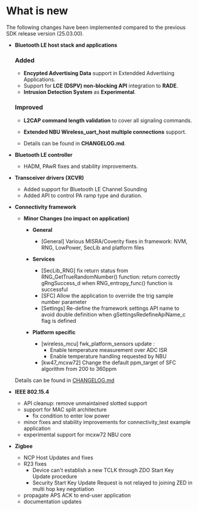 # What is new

The following changes have been implemented compared to the previous SDK release version \(25.03.00\).


-   **Bluetooth LE host stack and applications**
    ### Added
    -   **Encypted Advertising Data** support in Extendded Advertising Applications.
    -   Support for **LCE (DSPV) non-blocking API** integration to **RADE**.
    -   **Intrusion Detection System** as **Experimental**.

    ### Improved
    -   **L2CAP command length validation** to cover all signaling commands.
    -   **Extended NBU Wireless_uart_host  multiple connections** support. 
	
    -   Details can be found in **CHANGELOG.md**.
-   **Bluetooth LE controller**
    -   HADM, PAwR fixes and stability improvements.

-   **Transceiver drivers (XCVR)**
    -   Added support for Bluetooth LE Channel Sounding
    -   Added API to control PA ramp type and duration.

-   **Connectivity framework**

    -   **Minor Changes (no impact on application)**

        -   **General**
            - [General] Various MISRA/Coverity fixes in framework: NVM, RNG, LowPower, SecLib and platform files

        -   **Services**
            - [SecLib_RNG] fix return status from RNG_GetTrueRandomNumber() function: return correctly gRngSuccess_d when RNG_entropy_func() function is successful
            - [SFC] Allow the application to override the trig sample number parameter
            - [Settings] Re-define the framework settings API name to avoid double definition when gSettingsRedefineApiName_c flag is defined

        -   **Platform specific**
		    - [wireless_mcu] fwk_platform_sensors update :
                - Enable temperature measurement over ADC ISR
                - Enable temperature handling requested by NBU
            - [kw47_mcxw72] Change the default ppm_target of SFC algorithm from 200 to 360ppm

    Details can be found in [CHANGELOG.md](../../../../../middleware/wireless/framework/CHANGELOG.md)

-   **IEEE 802.15.4**
     - API cleanup: remove unmaintained slotted support
     - support for MAC split architecture
       - fix condition to enter low power
     - minor fixes and stability improvements for connectivity_test example application
     - experimental support for mcxw72 NBU core

-   **Zigbee**
      - NCP Host Updates and fixes
      - R23 fixes
        - Device can't establish a new TCLK through ZDO Start Key Update procedure
        - Security Start Key Update Request is not relayed to joining ZED in multi hop key negotiation
      - propagate APS ACK to end-user application
      - documentation updates
